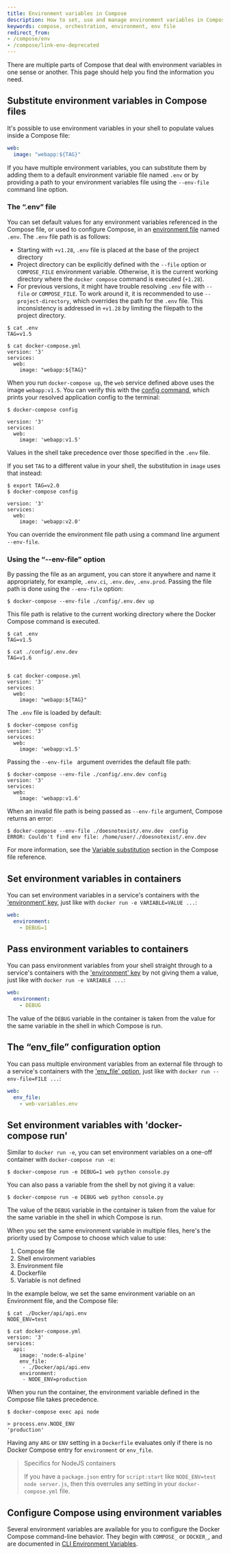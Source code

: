 ```yaml
---
title: Environment variables in Compose
description: How to set, use and manage environment variables in Compose
keywords: compose, orchestration, environment, env file
redirect_from:
- /compose/env
- /compose/link-env-deprecated
---
```


There are multiple parts of Compose that deal with environment variables in one
sense or another. This page should help you find the information you need.


## Substitute environment variables in Compose files

It's possible to use environment variables in your shell to populate values
inside a Compose file:

```yaml
web:
  image: "webapp:${TAG}"
```

If you have multiple environment variables, you can substitute them by adding
them to a default environment variable file named `.env` or by providing a
path to your environment variables file using the `--env-file` command line option.


### The “.env” file

You can set default values for any environment variables referenced in the
Compose file, or used to configure Compose, in an [environment file](env-file.md)
named `.env`. The `.env` file path is as follows:

  - Starting with `+v1.28`, `.env` file is placed at the base of the project directory 
  - Project directory can be explicitly defined with the `--file` option or `COMPOSE_FILE`
  environment variable. Otherwise, it is the current working directory where the 
  `docker compose` command is executed (`+1.28`).
  - For previous versions, it might have trouble resolving `.env` file with 
  `--file` or `COMPOSE_FILE`. To work around it, it is recommended to use `--project-directory`,
  which overrides the path for the `.env` file. This inconsistency is addressed
  in `+v1.28` by limiting the filepath to the project directory.


```console
$ cat .env
TAG=v1.5

$ cat docker-compose.yml
version: '3'
services:
  web:
    image: "webapp:${TAG}"
```

When you run `docker-compose up`, the `web` service defined above uses the
image `webapp:v1.5`. You can verify this with the
[config command](reference/config.md), which prints your resolved application
config to the terminal:

```console
$ docker-compose config

version: '3'
services:
  web:
    image: 'webapp:v1.5'
```

Values in the shell take precedence over those specified in the `.env` file.

If you set `TAG` to a different value in your shell, the substitution in `image`
uses that instead:

```console
$ export TAG=v2.0
$ docker-compose config

version: '3'
services:
  web:
    image: 'webapp:v2.0'
```

You can override the environment file path using a command line argument `--env-file`.

### Using the “--env-file”  option 

By passing the file as an argument, you can store it anywhere and name it 
appropriately, for example, `.env.ci`, `.env.dev`, `.env.prod`. Passing the file path is 
done using the `--env-file` option:

```console
$ docker-compose --env-file ./config/.env.dev up 
```

This file path is relative to the current working directory where the Docker Compose
command is executed.

```console
$ cat .env
TAG=v1.5

$ cat ./config/.env.dev
TAG=v1.6


$ cat docker-compose.yml
version: '3'
services:
  web:
    image: "webapp:${TAG}"
```

The `.env` file is loaded by default:

```console
$ docker-compose config 
version: '3'
services:
  web:
    image: 'webapp:v1.5'
```

Passing the `--env-file ` argument overrides the default file path:

```console
$ docker-compose --env-file ./config/.env.dev config 
version: '3'
services:
  web:
    image: 'webapp:v1.6'
```

When an invalid file path is being passed as `--env-file` argument, Compose returns an error:

```console
$ docker-compose --env-file ./doesnotexist/.env.dev  config
ERROR: Couldn't find env file: /home/user/./doesnotexist/.env.dev
```

For more information, see the
[Variable substitution](compose-file/compose-file-v3.md#variable-substitution) section in the
Compose file reference.


## Set environment variables in containers

You can set environment variables in a service's containers with the
['environment' key](compose-file/compose-file-v3.md#environment), just like with
`docker run -e VARIABLE=VALUE ...`:

```yaml
web:
  environment:
    - DEBUG=1
```

## Pass environment variables to containers

You can pass environment variables from your shell straight through to a
service's containers with the ['environment' key](compose-file/compose-file-v3.md#environment)
by not giving them a value, just like with `docker run -e VARIABLE ...`:

```yaml
web:
  environment:
    - DEBUG
```

The value of the `DEBUG` variable in the container is taken from the value for
the same variable in the shell in which Compose is run.

## The “env_file” configuration option

You can pass multiple environment variables from an external file through to
a service's containers with the ['env_file' option](compose-file/compose-file-v3.md#env_file),
just like with `docker run --env-file=FILE ...`:

```yaml
web:
  env_file:
    - web-variables.env
```

## Set environment variables with 'docker-compose run'

Similar to `docker run -e`, you can set environment variables on a one-off
container with `docker-compose run -e`:

```console
$ docker-compose run -e DEBUG=1 web python console.py
```

You can also pass a variable from the shell by not giving it a value:

```console
$ docker-compose run -e DEBUG web python console.py
```

The value of the `DEBUG` variable in the container is taken from the value for
the same variable in the shell in which Compose is run.

When you set the same environment variable in multiple files, here's the
priority used by Compose to choose which value to use:

1. Compose file
2. Shell environment variables
3. Environment file
4. Dockerfile
5. Variable is not defined

In the example below, we set the same environment variable on an Environment
file, and the Compose file:

```console
$ cat ./Docker/api/api.env
NODE_ENV=test

$ cat docker-compose.yml
version: '3'
services:
  api:
    image: 'node:6-alpine'
    env_file:
     - ./Docker/api/api.env
    environment:
     - NODE_ENV=production
```

When you run the container, the environment variable defined in the Compose
file takes precedence.

```console
$ docker-compose exec api node

> process.env.NODE_ENV
'production'
```

Having any `ARG` or `ENV` setting in a `Dockerfile` evaluates only if there is
no Docker Compose entry for `environment` or `env_file`.

> Specifics for NodeJS containers
>
> If you have a `package.json` entry for `script:start` like
> `NODE_ENV=test node server.js`, then this overrules any setting in your
> `docker-compose.yml` file.

## Configure Compose using environment variables

Several environment variables are available for you to configure the Docker
Compose command-line behavior. They begin with `COMPOSE_` or `DOCKER_`, and are
documented in [CLI Environment Variables](reference/envvars.md).
